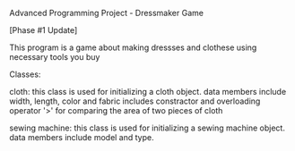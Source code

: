 Advanced Programming Project - Dressmaker Game

[Phase #1 Update]

This program is a game about making dressses and clothese using necessary tools you buy

Classes:

  cloth:
    this class is used for initializing a cloth object. data members include width, length, color and fabric
    includes constractor and overloading operator '>' for comparing the area of two pieces of cloth
    
  sewing machine:
    this class is used for initializing a sewing machine object. data members include model and type.
